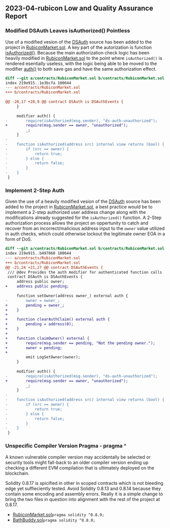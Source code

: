 ## 2023-04-rubicon Low and Quality Assurance Report

### Modified DSAuth Leaves isAuthorized() Pointless
Use of a modified vesion of the [DSAuth](https://github.com/dapphub/ds-auth) source has been added to the project in [RubiconMarket.sol](https://github.com/code-423n4/2023-04-rubicon/blob/511636d889742296a54392875a35e4c0c4727bb7/contracts/RubiconMarket.sol#L15-L42). A key part of the autorization is function [isAuthorized()](https://github.com/dapphub/ds-auth/blob/a51e7caa1f03eeffed66d67f3b38605e0f1f881d/src/auth.sol#L58). 
Because the main authorization check logic has been heavily modified in [RubiconMarket.sol](https://github.com/code-423n4/2023-04-rubicon/blob/511636d889742296a54392875a35e4c0c4727bb7/contracts/RubiconMarket.sol#L35-L41) to the point where ```isAuthorized()``` is rendered esentially useless, with the logic being able to be moved to the modifier [auth()](https://github.com/code-423n4/2023-04-rubicon/blob/511636d889742296a54392875a35e4c0c4727bb7/contracts/RubiconMarket.sol#L30-L33) to both save gas and have the same authorization effect.

```diff
diff --git a/contracts/RubiconMarket.sol b/contracts/RubiconMarket.sol
index 219e915..1e3bcfa 100644
--- a/contracts/RubiconMarket.sol
+++ b/contracts/RubiconMarket.sol
 
@@ -28,17 +28,9 @@ contract DSAuth is DSAuthEvents {
     }
 
     modifier auth() {
-        require(isAuthorized(msg.sender), "ds-auth-unauthorized");
+        require(msg.sender == owner, "unauthorized");
         _;
     }
-
-    function isAuthorized(address src) internal view returns (bool) {
-        if (src == owner) {
-            return true;
-        } else {
-            return false;
-        }
-    }
 }
```

### Implement 2-Step Auth
Given the use of a heavily modified vesion of the [DSAuth](https://github.com/dapphub/ds-auth) source has been added to the project in [RubiconMarket.sol](https://github.com/code-423n4/2023-04-rubicon/blob/511636d889742296a54392875a35e4c0c4727bb7/contracts/RubiconMarket.sol#L15-L42), a best practice would be to implement a 2-step authorized user address change along with the modifications already suggested for the ```isAuthorized()``` function.
A 2-Step authorization process allows the project an oppertunity to catch and recover from an incorrect/malicious address input to the ```owner``` value utilized in auth checks, which could otherwise lockout the legitimate owner EOA in a form of DoS.

```diff
diff --git a/contracts/RubiconMarket.sol b/contracts/RubiconMarket.sol
index 219e915..b497060 100644
--- a/contracts/RubiconMarket.sol
+++ b/contracts/RubiconMarket.sol
@@ -21,24 +21,27 @@ contract DSAuthEvents {
 /// @dev Provides the auth modifier for authenticated function calls
 contract DSAuth is DSAuthEvents {
     address public owner;
+    address public pending;
 
     function setOwner(address owner_) external auth {
-        owner = owner_;
+        pending = owner_;
+    }
+
+    function clearAuthClaim() external auth {
+        pending = address(0);
+    }
+
+    function claimOwner() external {
+        require(msg.sender == pending, "Not the pending owner.");
+        owner = pending;
+        
         emit LogSetOwner(owner);
     }
 
     modifier auth() {
-        require(isAuthorized(msg.sender), "ds-auth-unauthorized");
+        require(msg.sender == owner, "unauthorized");
         _;
     }
-
-    function isAuthorized(address src) internal view returns (bool) {
-        if (src == owner) {
-            return true;
-        } else {
-            return false;
-        }
-    }
 }
```

### Unspecific Compiler Version Pragma - pragma ^
A known vulnerable compiler version may accidentally be selected or security tools might fall-back to an older compiler version ending up checking a different EVM compilation that is ultimately deployed on the blockchain.

Solidity 0.8.17 is spicified in other in scoped contracts which is not bleeding edge yet suffieciently tested. Avoid Solidity 0.8.13 and 0.8.14 because they contain some encoding and assembly errors. Really it is a  simple change to bring the two files in question into alignment with the rest of the project at 0.8.17.

- [RubiconMarket.sol](https://github.com/code-423n4/2023-04-rubicon/blob/511636d889742296a54392875a35e4c0c4727bb7/contracts/RubiconMarket.sol#L2)```pragma solidity ^0.8.9;```
- [BathBuddy.sol](https://github.com/code-423n4/2023-04-rubicon/blob/511636d889742296a54392875a35e4c0c4727bb7/contracts/periphery/BathBuddy.sol#L2)```pragma solidity ^0.8.0;```